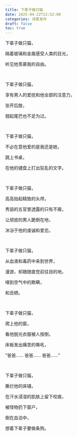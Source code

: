 ```yaml
---
title: 下辈子做只猫
date: 2025-04-22T22:52:00
categories: 诗意发作
draft: false
toc: true
---
```


下辈子做只猫，

隔着玻璃和金属感受人类的目光，

听见他羡慕我的自由。<!--more-->

<br/>

下辈子做只猫，

享有男人的爱抚和他全部的注意力，

张开后肢，

翘起尾巴也不足为过。

<br/>

下辈子做只猫，

不必在意他爱的是我还是她，

跳上书桌，

在他的键盘上打出狂乱的文字。

<br/>

下辈子做只猫，

高高抬起精致的头颅，

秀丽的五官里透露的只有不屑，

让顽皮的男人跪倒在地，

沐浴于他的虔诚和爱恋。

<br/>

下辈子做只猫，

从血液和毒药中来到世界，

漫游，却跟随直觉前往目的地，

嗅到空气中的欺瞒，

和丑陋。

<br/>

下辈子做只猫，

爬上他的窗，

看他脱光衣服被人按倒，

床板发出痛苦的嘶吼，

“爸爸…… 爸爸…… 爸爸……”

<br/>

下辈子做只猫，

撕烂他的床铺，

在汗水浸湿的肌肤上留下咬痕，

被怪物扔下窗户，

倒在血泊中，

想着下辈子要做条狗。
